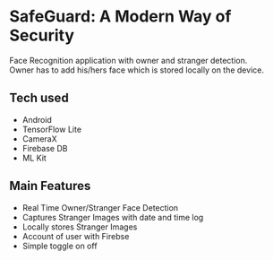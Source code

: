 
# SafeGuard: A Modern Way of Security
 

Face Recognition application with owner and stranger detection.<br> 
Owner has to add his/hers face which is stored locally on the device.

## Tech used

- Android
- TensorFlow Lite
- CameraX
- Firebase DB
- ML Kit

## Main Features

- Real Time Owner/Stranger Face Detection
- Captures Stranger Images with date and time log
- Locally stores  Stranger Images
- Account of user with Firebse
- Simple toggle on off
